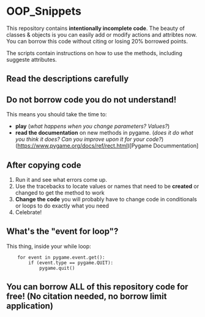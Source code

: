# OOP_Snippets

This repository contains **intentionally incomplete code**.
The beauty of classes & objects is you can easily add or modify actions and attribtes now. You can borrow this code without citing or losing 20% borrowed points. 

The scripts contain instructions on how to use the methods, including suggeste attributes. 

## Read the descriptions carefully
## Do not borrow code you do not understand!
This means you should take the time to:
- **play** (_what happens when you change parameters? Values?_)
- **read the documentation** on new methods in pygame. (_does it do what you think it does? Can you improve upon it for your code?_)
(https://www.pygame.org/docs/ref/rect.html)[Pygame Docummentation]

## After copying code
1. Run it and see what errors come up.
2. Use the tracebacks to locate values or names that need to be **created** or changed to get the method to work
3. **Change the code** you will probably have to change code in conditionals or loops to do exactly what you need
4. Celebrate!

## What's the "event for loop"?
This thing, inside your while loop:
```
    for event in pygame.event.get():
        if (event.type == pygame.QUIT):
            pygame.quit()
```

## You can borrow ALL of this repository code for free! (No citation needed, no borrow limit application)
